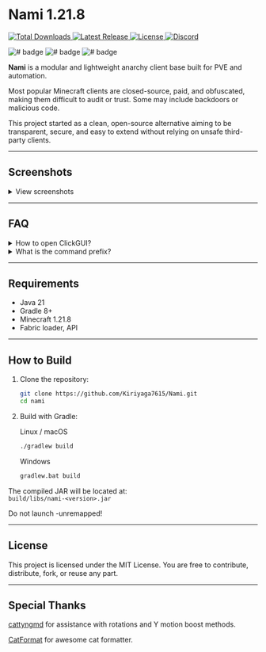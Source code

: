 # Nami 1.21.8

<p align="left">
  <a href="https://github.com/Kiriyaga7615/Nami/releases">
    <img src="https://img.shields.io/github/downloads/Kiriyaga7615/2bEssentials/total?color=green&label=Total%20Downloads" alt="Total Downloads" />
  </a>
  <a href="https://github.com/Kiriyaga7615/Nami/releases">
    <img src="https://img.shields.io/github/v/release/Kiriyaga7615/2bEssentials?color=blue&label=Latest%20Release" alt="Latest Release" />
  </a>
  <a href="https://github.com/Kiriyaga7615/Nami/blob/master/LICENSE">
    <img src="https://img.shields.io/github/license/Kiriyaga7615/2bEssentials?color=blue" alt="License" />
  </a>
  <a href="https://discord.gg/qy3eS42beW">
    <img src="https://img.shields.io/discord/1298742596633497744?color=7289DB&label=Discord" alt="Discord" />
  </a>
</p>

![# badge](Assets/Readme/no-stops-no-regrets.svg)
![# badge](Assets/Readme/ensuring-code-integrity.svg)
![# badge](Assets/Readme/works-on-selfmerging.svg)


**Nami** is a modular and lightweight anarchy client base built for PVE and automation.  

Most popular Minecraft clients are closed-source, paid, and obfuscated, making them difficult to audit or trust. Some may include backdoors or malicious code.

This project started as a clean, open-source alternative aiming to be transparent, secure, and easy to extend without relying on unsafe third-party clients.

---

## Screenshots

<details>
<summary>View screenshots</summary>

<img width="1920" height="1080" alt="image" src="https://github.com/user-attachments/assets/200e7c2a-bfd0-4c2f-b7f1-f976a4e110f0" />
<img width="1920" height="1080" alt="image" src="https://github.com/user-attachments/assets/815adf88-c8fd-44f0-8f8d-f169a9d52b8b" />

</details>

---

## FAQ

<details>
<summary>How to open ClickGUI?</summary>

ClickGUI is not bound by default. Use the command:  
`-bind clickgui KEY`  
to bind it to your preferred key.

</details>

<details>
<summary>What is the command prefix?</summary>

The default command prefix is `-`.

</details>

---

## Requirements

- Java 21  
- Gradle 8+  
- Minecraft 1.21.8  
- Fabric loader, API

---

## How to Build

1. Clone the repository:

    ```bash
    git clone https://github.com/Kiriyaga7615/Nami.git  
    cd nami
    ```

2. Build with Gradle:

    Linux / macOS
    ```bash
    ./gradlew build
    ```

    Windows  
    ```bat
    gradlew.bat build
    ```

The compiled JAR will be located at:  
`build/libs/nami-<version>.jar`

Do not launch -unremapped!

---

## License

This project is licensed under the MIT License. You are free to contribute, distribute, fork, or reuse any part.

---

## Special Thanks

[cattyngmd](https://github.com/cattyngmd) for assistance with rotations and Y motion boost methods.

[CatFormat](https://github.com/cattyngmd/CatFormat) for awesome cat formatter.
